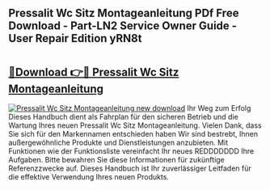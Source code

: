 ## Pressalit Wc Sitz Montageanleitung PDf Free Download - Part-LN2 Service Owner Guide - User Repair Edition yRN8t

# <h2><a href="http://df6gn4.blite.top/?on=Pressalit+Wc+Sitz+Montageanleitung">🔗Download 👉🔴 Pressalit Wc Sitz Montageanleitung</a></h2>

[![Pressalit Wc Sitz Montageanleitung new download](https://i.imgur.com/lujVjoI.png)](http://df6gn4.blite.top/?on=Pressalit+Wc+Sitz+Montageanleitung)
Ihr Weg zum Erfolg Dieses Handbuch dient als Fahrplan für den sicheren Betrieb und die Wartung Ihres neuen Pressalit Wc Sitz Montageanleitung. Vielen Dank, dass Sie sich für den Markennamen entschieden haben Wir sind bestrebt, Ihnen außergewöhnliche Produkte und Dienstleistungen anzubieten. Mit Funktionen wie der Funktionsliste vereinfacht Ihr neues REDDDDDDD Ihre Aufgaben. Bitte bewahren Sie diese Informationen für zukünftige Referenzzwecke auf. Dieses Handbuch ist Ihr zuverlässiger Leitfaden für die effektive Verwendung Ihres neuen Produkts.
